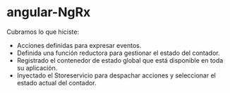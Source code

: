 # angular-NgRx

Cubramos lo que hiciste:

* Acciones definidas para expresar eventos.
* Definida una función reductora para gestionar el estado del contador.
* Registrado el contenedor de estado global que está disponible en toda su aplicación.
* Inyectado el Storeservicio para despachar acciones y seleccionar el estado actual del contador.

